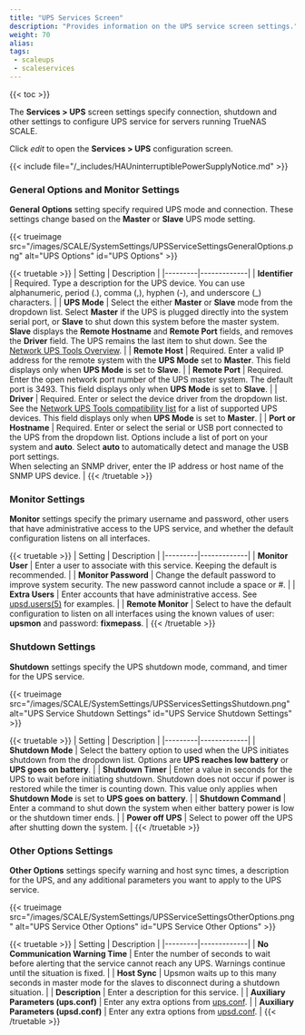 ```yaml
---
title: "UPS Services Screen"
description: "Provides information on the UPS service screen settings."
weight: 70
alias: 
tags:
 - scaleups
 - scaleservices
---
```


{{< toc >}}

The **Services > UPS** screen settings specify connection, shutdown and other settings to configure UPS service for servers running TrueNAS SCALE.

Click <i class="material-icons" aria-hidden="true" title="Configure">edit</i> to open the **Services > UPS** configuration screen.

{{< include file="/_includes/HAUninterruptiblePowerSupplyNotice.md" >}}

### General Options and Monitor Settings
**General Options** setting specify required UPS mode and connection. These settings change based on the **Master** or **Slave** UPS mode setting.

{{< trueimage src="/images/SCALE/SystemSettings/UPSServiceSettingsGeneralOptions.png" alt="UPS Options" id="UPS Options" >}}

{{< truetable >}}
| Setting | Description |
|---------|-------------|
| **Identifier** | Required. Type a description for the UPS device. You can use alphanumeric, period (.), comma (,), hyphen (-), and underscore (_) characters. |
| **UPS Mode** | Select the either **Master** or **Slave** mode from the dropdown list. Select **Master** if the UPS is plugged directly into the system serial port, or **Slave** to shut down this system before the master system. **Slave** displays the **Remote Hostname** and **Remote Port** fields, and removes the **Driver** field. The UPS remains the last item to shut down. See the [Network UPS Tools Overview](http://networkupstools.org/docs/user-manual.chunked/ar01s02.html#_monitoring_client). |
| **Remote Host** | Required. Enter a valid IP address for the remote system with the **UPS Mode** set to **Master**. This field displays only when **UPS Mode** is set to **Slave**. |
| **Remote Port** | Required. Enter the open network port number of the UPS master system. The default port is 3493. This field displays only when **UPS Mode** is set to **Slave**. |
| **Driver** | Required. Enter or select the device driver from the dropdown list. See the [Network UPS Tools compatibility list](http://networkupstools.org/stable-hcl.html) for a list of supported UPS devices. This field displays only when **UPS Mode** is set to **Master**. |
| **Port or Hostname** | Required. Enter or select the serial or USB port connected to the UPS from the dropdown list. Options include a list of port on your system and **auto**. Select **auto** to automatically detect and manage the USB port settings.<br> When selecting an SNMP driver, enter the IP address or host name of the SNMP UPS device. |
{{< /truetable >}}

### Monitor Settings
**Monitor** settings specify the primary username and password, other users that have administrative access to the UPS service, and whether the default configuration listens on all interfaces.

{{< truetable >}}
| Setting | Description |
|---------|-------------|
| **Monitor User** | Enter a user to associate with this service. Keeping the default is recommended. |
| **Monitor Password** | Change the default password to improve system security. The new password cannot include a space or #. |
| **Extra Users** | Enter accounts that have administrative access. See [upsd.users(5)](https://www.freebsd.org/cgi/man.cgi?query=upsd.users) for examples. |
| **Remote Monitor** | Select to have the default configuration to listen on all interfaces using the known values of user: **upsmon** and password: **fixmepass**. |
{{< /truetable >}}

### Shutdown Settings
**Shutdown** settings specify the UPS shutdown mode, command, and timer for the UPS service.

{{< trueimage src="/images/SCALE/SystemSettings/UPSServicesSettingsShutdown.png" alt="UPS Service Shutdown Settings" id="UPS Service Shutdown Settings" >}}

{{< truetable >}}
| Setting | Description |
|---------|-------------|
| **Shutdown Mode** | Select the battery option to used when the UPS initiates shutdown from the dropdown list. Options are **UPS reaches low battery** or **UPS goes on battery**. |
| **Shutdown Timer** | Enter a value in seconds for the UPS to wait before initiating shutdown. Shutdown does not occur if power is restored while the timer is counting down. This value only applies when **Shutdown Mode** is set to **UPS goes on battery**. |
| **Shutdown Command** | Enter a command to shut down the system when either battery power is low or the shutdown timer ends. |
| **Power off UPS** | Select to power off the UPS after shutting down the system. |
{{< /truetable >}}

### Other Options Settings
**Other Options** settings specify warning and host sync times, a description for the UPS, and any additional parameters you want to apply to the UPS service.

{{< trueimage src="/images/SCALE/SystemSettings/UPSServiceSettingsOtherOptions.png" alt="UPS Service Other Options" id="UPS Service Other Options" >}}

{{< truetable >}}
| Setting | Description |
|---------|-------------|
| **No Communication Warning Time** | Enter the number of seconds to wait before alerting that the service cannot reach any UPS. Warnings continue until the situation is fixed. |
| **Host Sync** | Upsmon waits up to this many seconds in master mode for the slaves to disconnect during a shutdown situation. |
| **Description** | Enter a description for this service. |
| **Auxiliary Parameters (ups.conf)** | Enter any extra options from [ups.conf](http://networkupstools.org/docs/man/ups.conf.html). |
| **Auxiliary Parameters (upsd.conf)** | Enter any extra options from [upsd.conf](http://networkupstools.org/docs/man/upsd.conf.html). |
{{< /truetable >}}

